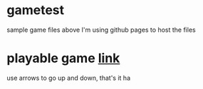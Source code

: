 # gametest
sample game files above
I'm using github pages to host the files

# playable game [link](https://drgundy37.github.io/gametest/index.html)
use arrows to go up and down, that's it ha

